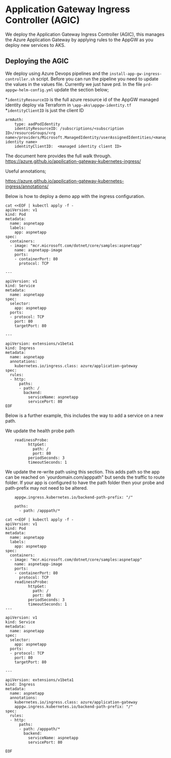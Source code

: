 # Application Gateway Ingress Controller (AGIC)

We deploy the Application Gateway Ingress Controller (AGIC), this manages the Azure Application Gateway by applying rules to the AppGW as you deploy new services to AKS. 

## Deploying the AGIC
We deploy using Azure Devops pipelines and the `install-app-gw-ingress-controller.sh` script.  Before you can run the pipeline you need to update the values in the values file.  Currently we just have prd.  In the file `prd-appgw-helm-config.yml` update the section below;

*`identityResourceID` is the full azure resource id of the AppGW managed identity deploy via Terraform in `\app-aks\appgw-identity.tf` 
*`identityClientID` is just the client ID

```
armAuth:
    type: aadPodIdentity
    identityResourceID: /subscriptions/<subscription ID>/resourceGroups/<rg name>/providers/Microsoft.ManagedIdentity/userAssignedIdentities/<managed identity name>
    identityClientID:  <managed identity client ID>
```


The document here provides the full walk through. 
https://azure.github.io/application-gateway-kubernetes-ingress/

Useful annotations;

https://azure.github.io/application-gateway-kubernetes-ingress/annotations/

Below is how to deploy a demo app with the ingress configuration.

```
cat <<EOF | kubectl apply -f -
apiVersion: v1
kind: Pod
metadata:
  name: aspnetapp
  labels:
    app: aspnetapp
spec:
  containers:
  - image: "mcr.microsoft.com/dotnet/core/samples:aspnetapp"
    name: aspnetapp-image
    ports:
    - containerPort: 80
      protocol: TCP

---

apiVersion: v1
kind: Service
metadata:
  name: aspnetapp
spec:
  selector:
    app: aspnetapp
  ports:
  - protocol: TCP
    port: 80
    targetPort: 80

---

apiVersion: extensions/v1beta1
kind: Ingress
metadata:
  name: aspnetapp
  annotations:
    kubernetes.io/ingress.class: azure/application-gateway
spec:
  rules:
  - http:
      paths:
      - path: /
        backend:
          serviceName: aspnetapp
          servicePort: 80
EOF

```

Below is a further example, this includes the way to add a service on a new path.

We update the health probe path 
```
    readinessProbe:
          httpGet:
            path: /
            port: 80
          periodSeconds: 3
          timeoutSeconds: 1
```

We update the re-write path using this section.  This adds path so the app can be reached on `yourdomain.com/apppath" but sends the traffic to route folder.  If your app is configured to have the path folder then your probe and path-prefix may not need to be altered.

```
    appgw.ingress.kubernetes.io/backend-path-prefix: "/"

    paths:
      - path: /apppath/*
```

```
cat <<EOF | kubectl apply -f -
apiVersion: v1
kind: Pod
metadata:
  name: aspnetapp
  labels:
    app: aspnetapp
spec:
  containers:
  - image: "mcr.microsoft.com/dotnet/core/samples:aspnetapp"
    name: aspnetapp-image
    ports:
    - containerPort: 80
      protocol: TCP
    readinessProbe:
          httpGet:
            path: /
            port: 80
          periodSeconds: 3
          timeoutSeconds: 1
---

apiVersion: v1
kind: Service
metadata:
  name: aspnetapp
spec:
  selector:
    app: aspnetapp
  ports:
  - protocol: TCP
    port: 80
    targetPort: 80
	
---

apiVersion: extensions/v1beta1
kind: Ingress
metadata:
  name: aspnetapp
  annotations:
    kubernetes.io/ingress.class: azure/application-gateway
    appgw.ingress.kubernetes.io/backend-path-prefix: "/"
spec:
  rules:
  - http:
      paths:
      - path: /apppath/*
        backend:
          serviceName: aspnetapp
          servicePort: 80

EOF
```